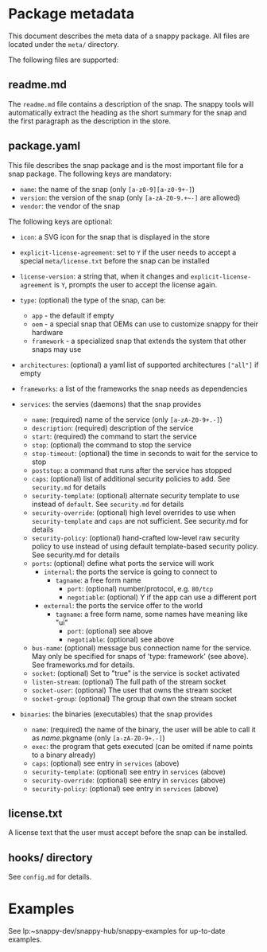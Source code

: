 # Package metadata

This document describes the meta data of a snappy package. All files
are located under the `meta/` directory.

The following files are supported:

## readme.md

The `readme.md` file contains a description of the snap. The snappy
tools will automatically extract the heading as the short summary for
the snap and the first paragraph as the description in the store.

## package.yaml

This file describes the snap package and is the most important file
for a snap package. The following keys are mandatory:

* `name`: the name of the snap (only `[a-z0-9][a-z0-9+-]`)
* `version`: the version of the snap (only `[a-zA-Z0-9.+~-]` are allowed)
* `vendor`: the vendor of the snap

The following keys are optional:

* `icon`: a SVG icon for the snap that is displayed in the store
* `explicit-license-agreement`: set to `Y` if the user needs to accept a
  special `meta/license.txt` before the snap can be installed
* `license-version`: a string that, when it changes and
  `explicit-license-agreement` is `Y`, prompts the user to accept the
  license again.
* `type`: (optional) the type of the snap, can be:
    * `app` - the default if empty
    * `oem` - a special snap that OEMs can use to customize snappy for
            their hardware
    * `framework` - a specialized snap that extends the system that other
                  snaps may use

* `architectures`: (optional) a yaml list of supported architectures
                   `["all"]` if empty
* `frameworks`: a list of the frameworks the snap needs as dependencies

* `services`: the servies (daemons) that the snap provides
    * `name`: (required) name of the service (only `[a-zA-Z0-9+.-]`)
    * `description`: (required) description of the service
    * `start`: (required) the command to start the service
    * `stop`: (optional) the command to stop the service
    * `stop-timeout`: (optional) the time in seconds to wait for the
                      service to stop
    * `poststop`: a command that runs after the service has stopped
    * `caps`: (optional) list of additional security policies to add.
              See `security.md` for details
    * `security-template`: (optional) alternate security template to use
                           instead of `default`. See `security.md` for details
    * `security-override`: (optional) high level overrides to use when
                           `security-template` and `caps` are not
                           sufficient.  See security.md for details
    * `security-policy`: (optional) hand-crafted low-level raw security
                         policy to use instead of using default
                         template-based  security policy. See
                         security.md for details
    * `ports`: (optional) define what ports the service will work
        * `internal`: the ports the service is going to connect to
            * `tagname`: a free form name
                * `port`: (optional) number/protocol, e.g. `80/tcp`
                * `negotiable`: (optional) Y if the app can use a different port
        * `external`: the ports the service offer to the world
            * `tagname`: a free form name, some names have meaning like "ui"
                * `port`: (optional) see above
                * `negotiable`: (optional) see above
    * `bus-name`: (optional) message bus connection name for the service.
      May only be specified for snaps of 'type: framework' (see above). See
      frameworks.md for details.
    * `socket`: (optional) Set to "true" is the service is socket activated
    * `listen-stream`: (optional) The full path of the stream socket
    * `socket-user`: (optional) The user that owns the stream socket
    * `socket-group`: (optional) The group that own the stream socket

* `binaries`: the binaries (executables) that the snap provides
    * `name`: (required) the name of the binary, the user will be able to
              call it as $name.$pkgname (only `[a-zA-Z0-9+.-]`)
    * `exec`: the program that gets executed (can be omited if name points
              to a binary already)
    * `caps`: (optional) see entry in `services` (above)
    * `security-template`: (optional) see entry in `services` (above)
    * `security-override`: (optional) see entry in `services` (above)
    * `security-policy`: (optional) see entry in `services` (above)

## license.txt

A license text that the user must accept before the snap can be
installed.

## hooks/ directory

See `config.md` for details.

# Examples

See lp:~snappy-dev/snappy-hub/snappy-examples for up-to-date examples.
